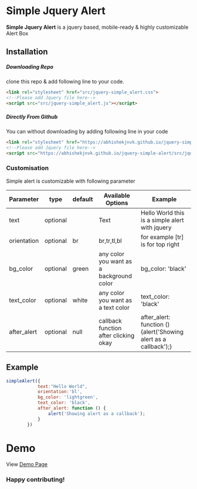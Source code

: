 # Simple Jquery Alert
**Simple Jquery Alert** is a jquery based, mobile-ready & highly customizable Alert Box 

## Installation
#####  Downloading Repo
clone this repo & add following line to your code.
```html
<link rel="stylesheet" href="src/jquery-simple_alert.css">
<!--Please add Jquery file here-->
<script src="src/jquery-simple_alert.js"></script>
```
#####  Directly From Github
You can without downloading by adding following line in your code
```html
<link rel="stylesheet" href="https://abhishekjnvk.github.io/jquery-simple-alert/src/jquery-simple_alert.css">
<!--Please add Jquery file here-->
<script src="https://abhishekjnvk.github.io/jquery-simple-alert/src/jquery-simple_alert.js"></script>
```

### Customisation
Simple alert is customizable with following parameter

| Parameter | type |default|Available Options|Example|
| ------ | ------ |-----|----|----|
| text | optional| |Text | Hello World this is a simple alert with jquery
| orientation | optional| br|br,tr,tl,bl |for example [tr] is for top right
| bg_color | optional| green  | any color you want as a background color|bg_color: 'black'
| text_color | optional| white  | any color you want as a text color|text_color: 'black'
| after_alert | optional| null  | callback function after clicking okay|after_alert: function () {alert('Showing alert  as a callback');}

## Example

```js
simpleAlert({
            text:"Hello World",
            orientation:'bl',
            bg_color: 'lightgreen',
            text_color: 'black',
            after_alert: function () {
                alert('Showing alert as a callback');
            }
        })
```

# Demo
View [Demo Page](https://abhishekjnvk.github.io/jquery-simple-alert/demo) 

### Happy contributing!



